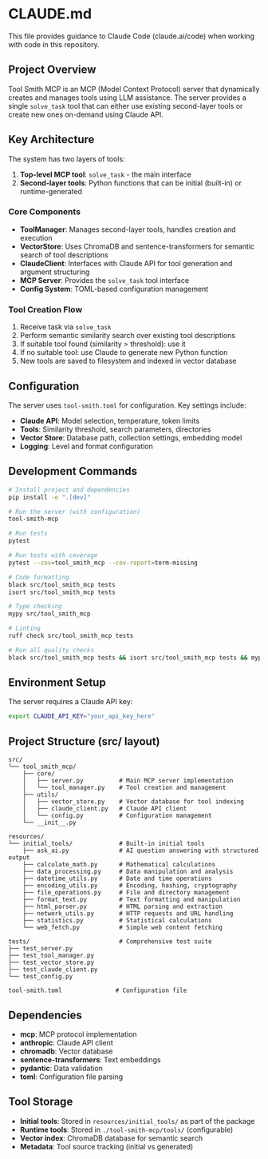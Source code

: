 # CLAUDE.md

This file provides guidance to Claude Code (claude.ai/code) when working with code in this repository.

## Project Overview

Tool Smith MCP is an MCP (Model Context Protocol) server that dynamically creates and manages tools using LLM assistance. The server provides a single `solve_task` tool that can either use existing second-layer tools or create new ones on-demand using Claude API.

## Key Architecture

The system has two layers of tools:
1. **Top-level MCP tool**: `solve_task` - the main interface
2. **Second-layer tools**: Python functions that can be initial (built-in) or runtime-generated

### Core Components

- **ToolManager**: Manages second-layer tools, handles creation and execution
- **VectorStore**: Uses ChromaDB and sentence-transformers for semantic search of tool descriptions
- **ClaudeClient**: Interfaces with Claude API for tool generation and argument structuring
- **MCP Server**: Provides the `solve_task` tool interface
- **Config System**: TOML-based configuration management

### Tool Creation Flow

1. Receive task via `solve_task` 
2. Perform semantic similarity search over existing tool descriptions
3. If suitable tool found (similarity > threshold): use it
4. If no suitable tool: use Claude to generate new Python function
5. New tools are saved to filesystem and indexed in vector database

## Configuration

The server uses `tool-smith.toml` for configuration. Key settings include:

- **Claude API**: Model selection, temperature, token limits
- **Tools**: Similarity threshold, search parameters, directories
- **Vector Store**: Database path, collection settings, embedding model
- **Logging**: Level and format configuration

## Development Commands

```bash
# Install project and dependencies
pip install -e ".[dev]"

# Run the server (with configuration)
tool-smith-mcp

# Run tests
pytest

# Run tests with coverage
pytest --cov=tool_smith_mcp --cov-report=term-missing

# Code formatting
black src/tool_smith_mcp tests
isort src/tool_smith_mcp tests

# Type checking
mypy src/tool_smith_mcp

# Linting
ruff check src/tool_smith_mcp tests

# Run all quality checks
black src/tool_smith_mcp tests && isort src/tool_smith_mcp tests && mypy src/tool_smith_mcp && ruff check src/tool_smith_mcp tests && pytest
```

## Environment Setup

The server requires a Claude API key:

```bash
export CLAUDE_API_KEY="your_api_key_here"
```

## Project Structure (src/ layout)

```
src/
└── tool_smith_mcp/
    ├── core/
    │   ├── server.py          # Main MCP server implementation
    │   └── tool_manager.py    # Tool creation and management
    ├── utils/
    │   ├── vector_store.py    # Vector database for tool indexing
    │   ├── claude_client.py   # Claude API client
    │   └── config.py          # Configuration management
    └── __init__.py

resources/
└── initial_tools/             # Built-in initial tools
    ├── ask_ai.py              # AI question answering with structured output
    ├── calculate_math.py      # Mathematical calculations
    ├── data_processing.py     # Data manipulation and analysis
    ├── datetime_utils.py      # Date and time operations
    ├── encoding_utils.py      # Encoding, hashing, cryptography
    ├── file_operations.py     # File and directory management
    ├── format_text.py         # Text formatting and manipulation
    ├── html_parser.py         # HTML parsing and extraction
    ├── network_utils.py       # HTTP requests and URL handling
    ├── statistics.py          # Statistical calculations
    └── web_fetch.py           # Simple web content fetching

tests/                         # Comprehensive test suite
├── test_server.py
├── test_tool_manager.py
├── test_vector_store.py
├── test_claude_client.py
└── test_config.py

tool-smith.toml               # Configuration file
```

## Dependencies

- **mcp**: MCP protocol implementation
- **anthropic**: Claude API client
- **chromadb**: Vector database
- **sentence-transformers**: Text embeddings
- **pydantic**: Data validation
- **toml**: Configuration file parsing

## Tool Storage

- **Initial tools**: Stored in `resources/initial_tools/` as part of the package
- **Runtime tools**: Stored in `./tool-smith-mcp/tools/` (configurable)
- **Vector index**: ChromaDB database for semantic search
- **Metadata**: Tool source tracking (initial vs generated)